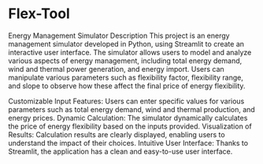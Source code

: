 # Flex-Tool
Energy Management Simulator Description This project is an energy management simulator developed in Python, using Streamlit to create an interactive user interface. The simulator allows users to model and analyze various aspects of energy management, including total energy demand, wind and thermal power generation, and energy import. Users can manipulate various parameters such as flexibility factor, flexibility range, and slope to observe how these affect the final price of energy flexibility.

Customizable Input Features: Users can enter specific values for various parameters such as total energy demand, wind and thermal production, and energy prices. Dynamic Calculation: The simulator dynamically calculates the price of energy flexibility based on the inputs provided. Visualization of Results: Calculation results are clearly displayed, enabling users to understand the impact of their choices. Intuitive User Interface: Thanks to Streamlit, the application has a clean and easy-to-use user interface.

